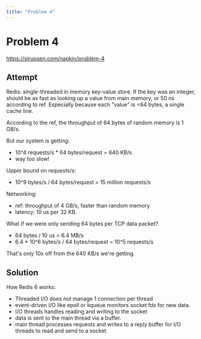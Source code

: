```yaml
---
title: "Problem 4"
---
```


# Problem 4

https://sirupsen.com/napkin/problem-4

## Attempt

Redis: single-threaded in memory key-value store.
If the key was an integer, should be as fast as looking
up a value from main memory, or 50 ns according to ref.
Especially because each "value" is <64 bytes, a single
cache line.

According to the ref, the throughput of 64 bytes of random
memory is 1 GB/s. 

But our system is getting:
* 10^4 requests/s * 64 bytes/request = 640 KB/s
* way too slow!

Upper bound on requests/s:
* 10^9 bytes/s / 64 bytes/request = 15 million requests/s

Networking:
* ref: throughput of 4 GB/s, faster than random memory
* latency: 10 us per 32 KB. 

What if we were only sending 64 bytes per TCP data packet?
* 64 bytes / 10 us = 6.4 MB/s
* 6.4 * 10^6 bytes/s / 64 bytes/request = 10^5 requests/s

That's only 10x off from the 640 KB/s we're getting.

## Solution

How Redis 6 works:
* Threaded I/O does not manage 1 connection per thread
* event-driven I/O like epoll or kqueue monitors socket fds
  for new data. 
* I/O threads handles reading and writing to the socket
* data is sent to the main thread via a buffer.
* main thread processes requests and writes to a reply buffer
  for I/O threads to read and send to a socket 


